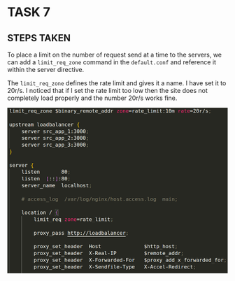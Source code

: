 # TASK 7

## STEPS TAKEN

To place a limit on the number of request send at a time to the servers, we can add a `limit_req_zone` command in the `default.conf` and reference it within the server directive.

The `limit_req_zone` defines the rate limit and gives it a name. I have set it to 20r/s. I noticed that if I set the rate limit too low then the site does not completely load properly and the number 20r/s works fine.

![](/ss/ratelimit.png)